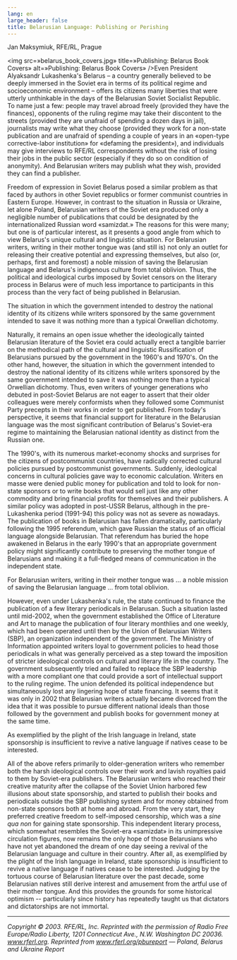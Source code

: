 ```yaml
---
lang: en
large_header: false
title: Belarusian Language: Publishing or Perishing
---
```



Jan Maksymiuk, RFE/RL, Prague

<img src=»belarus_book_covers.jpg» title=»Publishing: Belarus Book Covers» alt=»Publishing: Belarus Book Covers» />Even President Alyaksandr Lukashenka's Belarus – a country generally believed to be deeply immersed in the Soviet era in terms of its political regime and socioeconomic environment – offers its citizens many liberties that were utterly unthinkable in the days of the Belarusian Soviet Socialist Republic. To name just a few: people may travel abroad freely (provided they have the finances), opponents of the ruling regime may take their discontent to the streets (provided they are unafraid of spending a dozen days in jail), journalists may write what they choose (provided they work for a non-state publication and are unafraid of spending a couple of years in an «open-type corrective-labor institution» for «defaming the president»), and individuals may give interviews to RFE/RL correspondents without the risk of losing their jobs in the public sector (especially if they do so on condition of anonymity). And Belarusian writers may publish what they wish, provided they can find a publisher.

Freedom of expression in Soviet Belarus posed a similar problem as that faced by authors in other Soviet republics or former communist countries in Eastern Europe. However, in contrast to the situation in Russia or Ukraine, let alone Poland, Belarusian writers of the Soviet era produced only a negligible number of publications that could be designated by the internationalized Russian word «samizdat.» The reasons for this were many; but one is of particular interest, as it presents a good angle from which to view Belarus's unique cultural and linguistic situation. For Belarusian writers, writing in their mother tongue was (and still is) not only an outlet for releasing their creative potential and expressing themselves, but also (or, perhaps, first and foremost) a noble mission of saving the Belarusian language and Belarus's indigenous culture from total oblivion. Thus, the political and ideological curbs imposed by Soviet censors on the literary process in Belarus were of much less importance to participants in this process than the very fact of being published in Belarusian.

The situation in which the government intended to destroy the national identity of its citizens while writers sponsored by the same government intended to save it was nothing more than a typical Orwellian dichotomy.

Naturally, it remains an open issue whether the ideologically tainted Belarusian literature of the Soviet era could actually erect a tangible barrier on the methodical path of the cultural and linguistic Russification of Belarusians pursued by the government in the 1960's and 1970's. On the other hand, however, the situation in which the government intended to destroy the national identity of its citizens while writers sponsored by the same government intended to save it was nothing more than a typical Orwellian dichotomy. Thus, even writers of younger generations who debuted in post-Soviet Belarus are not eager to assert that their older colleagues were merely conformists when they followed some Communist Party precepts in their works in order to get published. From today's perspective, it seems that financial support for literature in the Belarusian language was the most significant contribution of Belarus's Soviet-era regime to maintaining the Belarusian national identity as distinct from the Russian one.

The 1990's, with its numerous market-economy shocks and surprises for the citizens of postcommunist countries, have radically corrected cultural policies pursued by postcommunist governments. Suddenly, ideological concerns in cultural policies gave way to economic calculation. Writers en masse were denied public money for publication and told to look for non-state sponsors or to write books that would sell just like any other commodity and bring financial profits for themselves and their publishers. A similar policy was adopted in post-USSR Belarus, although in the pre-Lukashenka period (1991-94) this policy was not as severe as nowadays. The publication of books in Belarusian has fallen dramatically, particularly following the 1995 referendum, which gave Russian the status of an official language alongside Belarusian. That referendum has buried the hope awakened in Belarus in the early 1990's that an appropriate government policy might significantly contribute to preserving the mother tongue of Belarusians and making it a full-fledged means of communication in the independent state.

For Belarusian writers, writing in their mother tongue was ... a noble mission of saving the Belarusian language ... from total oblivion.

However, even under Lukashenka's rule, the state continued to finance the publication of a few literary periodicals in Belarusan. Such a situation lasted until mid-2002, when the government established the Office of Literature and Art to manage the publication of four literary monthlies and one weekly, which had been operated until then by the Union of Belarusian Writers (SBP), an organization independent of the government. The Ministry of Information appointed writers loyal to government policies to head those periodicals in what was generally perceived as a step toward the imposition of stricter ideological controls on cultural and literary life in the country. The government subsequently tried and failed to replace the SBP leadership with a more compliant one that could provide a sort of intellectual support to the ruling regime. The union defended its political independence but simultaneously lost any lingering hope of state financing. It seems that it was only in 2002 that Belarusian writers actually became divorced from the idea that it was possible to pursue different national ideals than those followed by the government and publish books for government money at the same time.

As exemplified by the plight of the Irish language in Ireland, state sponsorship is insufficient to revive a native language if natives cease to be interested.

All of the above refers primarily to older-generation writers who remember both the harsh ideological controls over their work and lavish royalties paid to them by Soviet-era publishers. The Belarusian writers who reached their creative maturity after the collapse of the Soviet Union harbored few illusions about state sponsorship, and started to publish their books and periodicals outside the SBP publishing system and for money obtained from non-state sponsors both at home and abroad. From the very start, they preferred creative freedom to self-imposed censorship, which was a  *sine qua non*  for gaining state sponsorship. This independent literary process, which somewhat resembles the Soviet-era «samizdat» in its unimpressive circulation figures, now remains the only hope of those Belarusians who have not yet abandoned the dream of one day seeing a revival of the Belarusian language and culture in their country. After all, as exemplified by the plight of the Irish language in Ireland, state sponsorship is insufficient to revive a native language if natives cease to be interested. Judging by the tortuous course of Belarusian literature over the past decade, some Belarusian natives still derive interest and amusement from the artful use of their mother tongue. And this provides the grounds for some historical optimism -- particularly since history has repeatedly taught us that dictators and dictatorships are not immortal.

<hr />

 *Copyright © 2003. RFE/RL, Inc. Reprinted with the permission of Radio Free Europe/Radio Liberty, 1201 Connecticut Ave., N.W. Washington DC 20036. www.rferl.org. Reprinted from www.rferl.org/pbureport — Poland, Belarus and Ukraine Report* 

